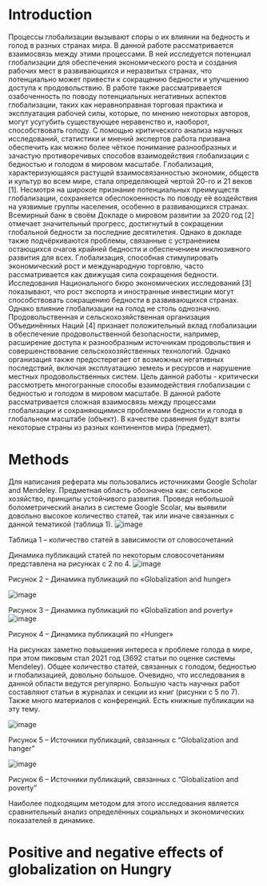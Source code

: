 # Introduction

Процессы глобализации вызывают споры о их влиянии на бедность и голод в разных странах мира. В данной работе рассматривается взаимосвязь между этими процессами. В ней исследуется потенциал глобализации для обеспечения экономического роста и создания рабочих мест в развивающихся и неразвитых странах, что потенциально может привести к сокращению бедности и улучшению доступа к продовольствию. В работе также рассматривается озабоченность по поводу потенциальных негативных аспектов глобализации, таких как неравноправная торговая практика и эксплуатация рабочей силы, которые, по мнению некоторых авторов, могут усугубить существующее неравенство и, наоборот, способствовать голоду. С помощью критического анализа научных исследований, статистики и мнений экспертов работа призвана обеспечить как можно более чёткое понимание разнообразных и зачастую противоречивых способов взаимодействия глобализации с бедностью и голодом в мировом масштабе.
Глобализация, характеризующаяся растущей взаимосвязанностью экономик, обществ и культур во всем мире, стала определяющей чертой 20-го и 21 веков [1]. Несмотря на широкое признание потенциальных преимуществ глобализации, сохраняется обеспокоенность по поводу её воздействия на уязвимые группы населения, особенно в развивающихся странах. Всемирный банк в своём Докладе о мировом развитии за 2020 год [2] отмечает значительный прогресс, достигнутый в сокращении глобальной бедности за последние десятилетия. Однако в докладе также подчёркиваются проблемы, связанные с устранением остающихся очагов крайней бедности и обеспечением инклюзивного развития для всех. Глобализация, способная стимулировать экономический рост и международную торговлю, часто рассматривается как движущая сила сокращения бедности. Исследования Национального бюро экономических исследований [3] показывают, что рост экспорта и иностранные инвестиции могут способствовать сокращению бедности в развивающихся странах.
Однако влияние глобализации на голод не столь однозначно. Продовольственная и сельскохозяйственная организация Объединённых Наций [4] признает положительный вклад глобализации в обеспечение продовольственной безопасности, например, расширение доступа к разнообразным источникам продовольствия и совершенствование сельскохозяйственных технологий. Однако организация также предостерегает от возможных негативных последствий, включая эксплуатацию земель и ресурсов и нарушение местных продовольственных систем.
Цель данной работы - критически рассмотреть многогранные способы взаимодействия глобализации с бедностью и голодом в мировом масштабе. В данной работе рассматривается сложная взаимосвязь между процессами глобализации и сохраняющимися проблемами бедности и голода в глобальном масштабе (объект). В качестве сравнения будут взяты некоторые страны из разных континентов мира (предмет).

# Methods

Для написания реферата мы пользовались источниками Google Scholar and Mendeley. Предметная область обозначена как: сельское хозяйство, принципы устойчивого развития.
Проведя небольшой болометрический анализ в системе Google Scolar, мы выявили довольно высокое количество статей, так или иначе связанных с данной тематикой (таблица 1). 
![image](https://github.com/SergeyHSE/Globalization.github.io/assets/139458161/aee0860f-ff2b-40fc-a015-babf6b1c3c6f)

Таблица 1 – количество статей в зависимости от словосочетаний

Динамика публикаций статей по некоторым словосочетаниям представлена на рисунках с 2 по 4. 
![image](https://github.com/SergeyHSE/Globalization.github.io/assets/139458161/135d89c7-894e-4fec-bdfc-55af988ddd04)

Рисунок 2 – Динамика публикаций по «Globalization and hunger»

![image](https://github.com/SergeyHSE/Globalization.github.io/assets/139458161/d0fd7876-b2f3-4947-a5b1-600d6cba8148)

Рисунок 3 – Динамика публикаций по «Globalization and poverty»
![image](https://github.com/SergeyHSE/Globalization.github.io/assets/139458161/03437600-1ce0-4cc1-97cc-4ee1242f0df0)

Рисунок 4 – Динамика публикаций по «Hunger»

На рисунках заметно повышения интереса к проблеме голода в мире, при этом пиковым стал 2021 год (3692 статьи по оценке системы Mendeley). Общее количество статей, связанных с голодом, бедностью и глобализацией, довольно большое. Очевидно, что исследования в данной области ведутся регулярно.
Большую часть научных работ составляют статьи в журналах и секции из книг (рисунки с 5 по 7). Также много материалов с конференций. Есть книжные публикации на эту тему.

![image](https://github.com/SergeyHSE/Globalization.github.io/assets/139458161/e17a4db3-beea-4a61-82b7-fc5527cdca4a)

Рисунок 5 – Источники публикаций, связанных с “Globalization and hanger”

![image](https://github.com/SergeyHSE/Globalization.github.io/assets/139458161/1bec2777-c034-4305-ad92-a4e3211effde)

Рисунок 6 – Источники публикаций, связанных с “Globalization and poverty”

Наиболее подходящим методом для этого исследования является сравнительный анализ определённых социальных и экономических показателей в динамике.

# Positive and negative effects of globalization on Hungry






